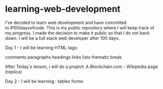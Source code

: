 # learning-web-development
I've decided to learn web development and have committed to #100daysofcode. This is my public repository where I will keep track of my progress. I made the decision to make it public so that I do not back down. I will be a full stack web developer after 100 days.

Day 1 - I will be learning HTML tags:

comments
paragraphs
headings
links
lists
thematic break

After Today's lesson, i will do a project:
A Blockchain.com - Wikipedia page (replica)

Day 2 - I will be learning :
tables
forms
